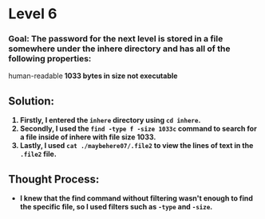 # Level 6

### Goal: The password for the next level is stored in a file somewhere under the inhere directory and has all of the following properties:

human-readable<b>
1033 bytes in size<b>
not executable<b>

## Solution: 
1. Firstly, I entered the ```inhere``` directory using ```cd inhere```.
2. Secondly, I used the ```find -type f -size 1033c``` command to search for a file inside of inhere with file size 1033.
3. Lastly, I used ```cat ./maybehere07/.file2``` to view the lines of text in the ```.file2``` file.

## Thought Process:
- I knew that the find command without filtering wasn't enough to find the specific file, so I used filters such as ```-type``` and ```-size```.
